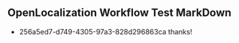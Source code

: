 ## OpenLocalization Workflow Test MarkDown
* 256a5ed7-d749-4305-97a3-828d296863ca thanks!

<!--HONumber=Sep16_HO1-->


